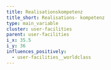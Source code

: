 ```yaml
---
title: Realisationskompetenz
title_short: Realisations- kompetenz
type: main_variable
cluster: user-facilities
parent: user-facilities
i_x: 35.5
i_y: 36
influences_positively:
  - user-facilities__worldclass
---
```

